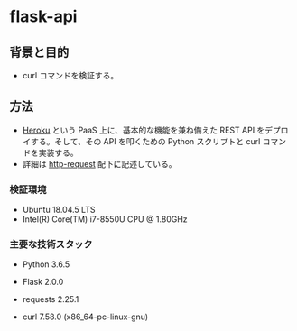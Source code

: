 # flask-api

## 背景と目的

- curl コマンドを検証する。

## 方法

- [Heroku](https://jp.heroku.com/home) という PaaS 上に、基本的な機能を兼ね備えた REST API をデプロイする。そして、その API を叩くための Python スクリプトと curl コマンドを実装する。
- 詳細は [http-request](https://github.com/dilmnqvovpnmlib/flask-api/tree/main/http-request) 配下に記述している。

### 検証環境

- Ubuntu 18.04.5 LTS
- Intel(R) Core(TM) i7-8550U CPU @ 1.80GHz

### 主要な技術スタック

- Python 3.6.5

- Flask 2.0.0

- requests 2.25.1

- curl 7.58.0 (x86_64-pc-linux-gnu)
